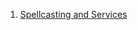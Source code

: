 1. [Spellcasting and Services](https://www.d20srd.org/srd/equipment/goodsAndServices.htm#:~:text=or%20under%20sail.-,Spellcasting%20And%20Services,-Table%3A%20Spellcasting%20and)

